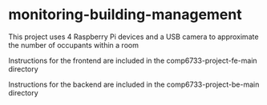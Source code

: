 # monitoring-building-management
This project uses 4 Raspberry Pi devices and a USB camera to approximate the number of occupants within a room

Instructions for the frontend are included in the comp6733-project-fe-main directory

Instructions for the backend are included in the comp6733-project-be-main directory
